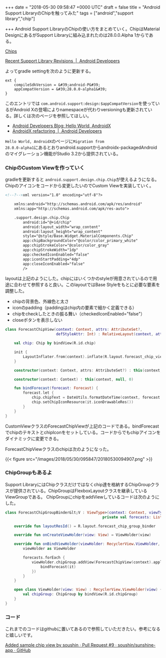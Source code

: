 
+++
date = "2018-05-30 09:58:47 +0000 UTC"
draft = false
title = "Android Support LibraryのChipを触ってみた"
tags = ["android","support library","chip"]

+++
Android Support LibraryのChipの使い方をまとめていく。ChipはMaterial DesignにあるがSupport Libraryに組み込まれたのは28.0.0.Alpha 1からである。

[Chips](https://material.io/design/components/chips.html#usage)

[Recent Support Library Revisions  |  Android Developers](https://developer.android.com/topic/libraries/support-library/revisions?authuser=1#28-0-0-alpha1)

よってgradle settingを次のように更新する。

```
ext {
    compileSdkVersion = &#39;android-P&#39;
    appCompatVersion = &#39;28.0.0-alpha1&#39;
}
```


このエントリでは <code>com.android.support:design:$appCompatVersion</code>を使っているがAndroid Xの登場によりnamespaceが代わりversioningも更新されている。詳しくは次のページを参照してほしい。

<ul>
<li><a href="https://android-developers.googleblog.com/2018/05/hello-world-androidx.html?m=1">Android Developers Blog: Hello World, AndroidX</a></li>
<li><a href="https://developer.android.com/topic/libraries/support-library/refactor">AndroidX refactoring  |  Android Developers</a></li>
</ul>


<code>Hello World, AndroidX</code>のページに<code>Migration from 28.0.0-alpha1</code>にあるとおりandroid.supportからandroidx-packagedAndroidのマイグレーション機能がStudio 3.2から提供されている。

### ChipのCustom Viewを作っていく

gradleを更新すると <code>android.support.design.chip.Chip</code>が使えるようになる。Chipのアイコンをコードから変更したいのでCustom Viewを実装していく。

```xml
<!--?-->xml version="1.0" encoding="utf-8"?>

    xmlns:android="http://schemas.android.com/apk/res/android"
    xmlns:app="http://schemas.android.com/apk/res-auto">

    .support.design.chip.Chip
        android:id="@+id/chip"
        android:layout_width="wrap_content"
        android:layout_height="wrap_content"
        style="@style/Base.Widget.MaterialComponents.Chip"
        app:chipBackgroundColor="@color/color_primary_white"
        app:chipStrokeColor="@color/color_gray"
        app:chipStrokeWidth="1dp"
        app:checkedIconEnabled="false"
        app:iconStartPadding="4dp"
        app:closeIconEnabled="false"
        />


```


layoutは上記のようにした。chipにはいくつかのstyleが用意されているので用途に合わせて参照すると良い。このlayoutではBase Styleをもとに必要な要素を調整した。

<ul>
<li>chipの背景色、外線色と太さ</li>
<li>iconのpadding（paddingはchip内の要素で細かく定義できる）</li>
<li>chipをcheckしたときの振る舞い（checkedIconEnabled="false"）</li>
<li>closeボタンを表示しない</li>
</ul>


```kotlin
class ForecastChipView(context: Context, attrs: AttributeSet?,
                       defStyleAttr: Int) : RelativeLayout(context, attrs, defStyleAttr) {

    val chip: Chip by bindView(R.id.chip)

    init {
        LayoutInflater.from(context).inflate(R.layout.forecast_chip_view, this, true)
    }

    constructor(context: Context, attrs: AttributeSet?) : this(context, attrs, 0)

    constructor(context: Context) : this(context, null, 0)

    fun bindForecast(forecast: Forecast) {
        forecast.let {
            chip.chipText = DateUtils.formatDateTime(context, forecast.dt * 1000L, DateUtils.FORMAT_NO_YEAR)
            chip.setChipIconResource(it.iconDrawableRes())
        }
    }
}

```


CustomViewクラスのForecastChipViewが上記のコードである。bindForecastでchipのテキストとchipIconをセットしている。コードからでもchipアイコンをダイナミックに変更できる。

ForecastChipViewクラスのchipは次のようになった。

{{< figure src="/images/2018/05/30/095847/20180530094907.png"  >}}

### ChipGroupもあるよ

Support LibraryにはChipクラスだけではなくchip達を格納するChipGroupクラスが提供されている。ChipGroupはFlexboxLayoutクラスを継承しているViewGroupである。 ChipGroupにchipをaddViewしているコードは次のようにした。

```kotlin
class ForecastChipGroupBinder&lt;V : ViewType>(context: Context, viewType: V,
                                            private val forecasts: List&lt;Forecast>) : RecycleBinder&lt;V>(context, viewType) {

    override fun layoutResId() = R.layout.forecast_chip_group_binder

    override fun onCreateViewHolder(view: View) = ViewHolder(view)

    override fun onBindViewHolder(viewHolder: RecyclerView.ViewHolder, position: Int) {
        viewHolder as ViewHolder

        forecasts.forEach {
            viewHolder.chipGroup.addView(ForecastChipView(context).apply {
                bindForecast(it)
            })
        }
    }

    open class ViewHolder(view: View) : RecyclerView.ViewHolder(view) {
        val chipGroup: ChipGroup by bindView(R.id.chipGroup)
    }
}

```


### コード

これまでのコードはgithubに置いてあるので参照していただきたい。参考になると嬉しいです。

<a href="https://github.com/soushin/sunshine-app/pull/9">Added sample chip view by soushin · Pull Request #9 · soushin/sunshine-app · GitHub</a>


